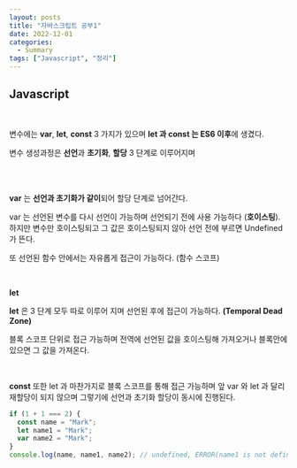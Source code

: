 ```yaml
---
layout: posts
title: "자바스크립트 공부1"
date: 2022-12-01
categories:
  - Summary
tags: ["Javascript", "정리"]
---
```


## Javascript

<br>

변수에는 **var**, **let**, **const** 3 가지가 있으며 **let 과 const 는 ES6 이후**에 생겼다.

변수 생성과정은 **선언**과 **초기화**, **할당** 3 단계로 이루어지며

<br>

<br>

**var** 는 **선언과 초기화가 같이**되어 할당 단계로 넘어간다.

var 는 선언된 변수를 다시 선언이 가능하며 선언되기 전에 사용 가능하다 (**호이스팅**).
하지만 변수만 호이스팅되고 그 값은 호이스팅되지 않아 선언 전에 부르면 Undefined 가 뜬다.

또 선언된 함수 안에서는 자유롭게 접근이 가능하다. (함수 스코프)

<br>

**let**

**let** 은 3 단계 모두 따로 이루어 지며 선언된 후에 접근이 가능하다. **(Temporal Dead Zone)**

블록 스코프 단위로 접근 가능하며 전역에 선언된 값을 호이스팅해 가져오거나 블록안에 있으면 그 값을 가져온다.

<br>

**const** 또한 let 과 마찬가지로 블록 스코프를 통해 접근 가능하며 앞 var 와 let 과 달리
재할당이 되지 않으며 그렇기에 선언과 초기화 할당이 동시에 진행된다.

```javascript
if (1 + 1 === 2) {
  const name = "Mark";
  let name1 = "Mark";
  var name2 = "Mark";
}
console.log(name, name1, name2); // undefined, ERROR(name1 is not defined), Mark
```
